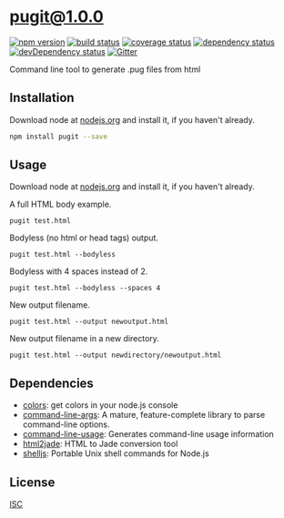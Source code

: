 # pugit@1.0.0
 [![npm version](https://badge.fury.io/js/pugit.svg)](https://npmjs.org/package/pugit)  [![build status](https://travis-ci.org/mavieth/pugit.svg)](https://travis-ci.org/mavieth/pugit)  [![coverage status](https://coveralls.io/repos/mavieth/pugit/badge.svg)](https://coveralls.io/github/mavieth/pugit)  [![dependency status](https://david-dm.org/mavieth/pugit.svg?theme=shields.io)](https://david-dm.org/mavieth/pugit)  [![devDependency status](https://david-dm.org/mavieth/pugit/dev-status.svg)](https://david-dm.org/mavieth/pugit#info=devDependencies)  [![Gitter](https://badges.gitter.im/mavieth/pugit.svg)](https://gitter.im/mavieth/pugit) 

Command line tool to generate .pug files from html


## Installation
Download node at [nodejs.org](http://nodejs.org) and install it, if you haven't already.

```sh
npm install pugit --save
```

## Usage
Download node at [nodejs.org](http://nodejs.org) and install it, if you haven't already.

A full HTML body example.                   
```
pugit test.html
```

Bodyless (no html or head tags) output.                       
```
pugit test.html --bodyless
```

Bodyless with 4 spaces instead of 2.   
```
pugit test.html --bodyless --spaces 4
```

New output filename.                   
```
pugit test.html --output newoutput.html
```

New output filename in a new directory.                   
```
pugit test.html --output newdirectory/newoutput.html
```

## Dependencies

- [colors](https://github.com/Marak/colors.js): get colors in your node.js console
- [command-line-args](https://github.com/75lb/command-line-args): A mature, feature-complete library to parse command-line options.
- [command-line-usage](https://github.com/75lb/command-line-usage): Generates command-line usage information
- [html2jade](https://github.com/donpark/html2jade): HTML to Jade conversion tool
- [shelljs](https://github.com/shelljs/shelljs): Portable Unix shell commands for Node.js

## License
[ISC]()
